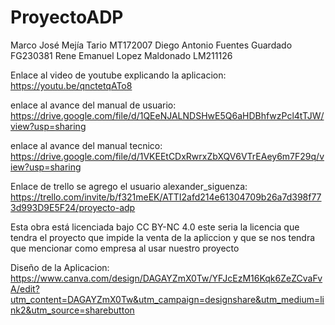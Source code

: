 # ProyectoADP

Marco José Mejía Tario MT172007 
Diego Antonio Fuentes Guardado FG230381 
Rene Emanuel Lopez Maldonado LM211126

Enlace al video de youtube explicando la aplicacion: https://youtu.be/qnctetqATo8

enlace al avance del manual de usuario: https://drive.google.com/file/d/1QEeNJALNDSHwE5Q6aHDBhfwzPcl4tTJW/view?usp=sharing

enlace al avance del manual tecnico: https://drive.google.com/file/d/1VKEEtCDxRwrxZbXQV6VTrEAey6m7F29q/view?usp=sharing

Enlace de trello se agrego el usuario alexander_siguenza: https://trello.com/invite/b/f321meEK/ATTI2afd214e61304709b26a7d398f773d993D9E5F24/proyecto-adp

Esta obra está licenciada bajo CC BY-NC 4.0 este seria la licencia que tendra el proyecto que impide la venta de la apliccion y que se nos tendra que mencionar como empresa al usar nuestro proyecto

Diseño de la Aplicacion: https://www.canva.com/design/DAGAYZmX0Tw/YFJcEzM16Kqk6ZeZCvaFvA/edit?utm_content=DAGAYZmX0Tw&utm_campaign=designshare&utm_medium=link2&utm_source=sharebutton
